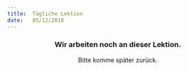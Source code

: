 ```yaml
---
title:  Tägliche Lektion
date:   05/12/2018
---
```


### <center>Wir arbeiten noch an dieser Lektion.</center>
<center>Bitte komme später zurück.</center>